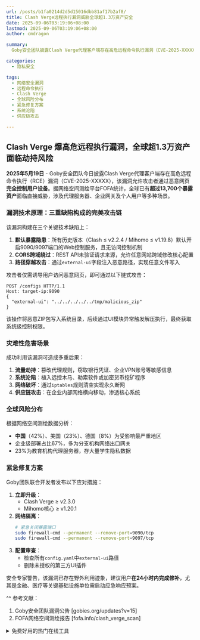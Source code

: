 ```yaml
---
url: /posts/b1fa0214d2d5d15016dbb81af17b2af8/
title: Clash Verge远程执行漏洞威胁全球超1.3万资产安全
date: 2025-09-06T03:19:06+08:00
lastmod: 2025-09-06T03:19:06+08:00
author: cmdragon

summary:
  Goby安全团队披露Clash Verge代理客户端存在高危远程命令执行漏洞（CVE-2025-XXXXX），全球超过13,700个暴露资产面临直接威胁。该漏洞通过默认暴露的Web控制服务、CORS跨域绕过和路径穿越攻击，允许攻击者完全控制用户设备。成功利用可导致流量劫持、系统沦陷、网络破坏和供应链攻击。中国、美国、德国为受影响最严重地区。建议用户立即升级至Clash Verge ≥ v2.3.0或Mihomo核心 ≥ v1.20.1，并关闭暴露端口以防范风险。

categories:
  - 隐私安全

tags:
  - 网络安全漏洞
  - 远程命令执行
  - Clash Verge
  - 全球风险分布
  - 紧急修复方案
  - 系统沦陷
  - 供应链攻击

---
```



## Clash Verge 爆高危远程执行漏洞，全球超1.3万资产面临劫持风险

**2025年5月19日** - Goby安全团队今日披露Clash Verge代理客户端存在高危远程命令执行（RCE）漏洞（CVE-2025-XXXXX），该漏洞允许攻击者通过恶意网页
**完全控制用户设备**。据网络空间测绘平台FOFA统计，全球已有**超过13,700个暴露资产**面临直接威胁，涉及代理服务器、企业网关及个人用户等多种场景。

### 漏洞技术原理：三重缺陷构成的完美攻击链

该漏洞构建在三个关键技术缺陷上：

1. **默认暴露隐患**：所有历史版本（Clash ≤ v2.2.4 / Mihomo ≤ v1.19.8）默认开启9090/9097端口的Web控制服务，且无访问控制机制
2. **CORS跨域绕过**：REST API未验证请求来源，允许任意网站跨域修改核心配置
3. **路径穿越攻击**：通过`external-ui`字段注入恶意路径，实现任意文件写入

攻击者仅需诱导用户访问恶意网页，即可通过以下链式攻击：

```http
POST /configs HTTP/1.1
Host: target-ip:9090
{
  "external-ui": "../../../../../tmp/malicious_zip"
}
```

该操作将恶意ZIP包写入系统目录，后续通过UI模块异常触发解压执行，最终获取系统级控制权限。

### 灾难性危害场景

成功利用该漏洞可造成多重后果：

1. **流量劫持**：篡改代理规则，窃取银行凭证、企业VPN账号等敏感信息
2. **系统沦陷**：植入远控木马、勒索软件或加密货币挖矿程序
3. **网络破坏**：通过`iptables`规则清空实现永久断网
4. **供应链攻击**：在企业内部网络横向移动，渗透核心系统

### 全球风险分布

根据网络空间测绘数据分析：

- **中国**（42%）、美国（23%）、德国（8%）为受影响最严重地区
- 企业级部署占比67%，多为分支机构网络出口网关
- 23%为教育机构代理服务器，存大量学生隐私数据

### 紧急修复方案

Goby团队联合开发者发布以下应对措施：

1. **立即升级**：
    - Clash Verge ≥ v2.3.0
    - Mihomo核心 ≥ v1.20.1
2. **网络隔离**：
   ```bash
   # 紧急关闭暴露端口
   sudo firewall-cmd --permanent --remove-port=9090/tcp
   sudo firewall-cmd --permanent --remove-port=9097/tcp
   ```
3. **配置审查**：
    - 检查所有`config.yaml`中`external-ui`路径
    - 删除未授权的第三方UI插件

安全专家警告，该漏洞已存在野外利用迹象，建议用户**在24小时内完成修补**，尤其是金融、医疗等关键基础设施单位需启动应急响应预案。

^^
参考文献：

1. Goby安全团队漏洞公告 [gobies.org/updates?v=15]
2. FOFA网络空间测绘报告 [fofa.info/clash_verge_scan]

<details>
<summary>免费好用的热门在线工具</summary>

- [ASCII字符画生成器 - 应用商店 | By cmdragon](https://tools.cmdragon.cn/zh/apps/ascii-art-generator)
- [JSON Web Tokens 工具 - 应用商店 | By cmdragon](https://tools.cmdragon.cn/zh/apps/jwt-tool)
- [Bcrypt 密码工具 - 应用商店 | By cmdragon](https://tools.cmdragon.cn/zh/apps/bcrypt-tool)
- [GIF 合成器 - 应用商店 | By cmdragon](https://tools.cmdragon.cn/zh/apps/gif-composer)
- [GIF 分解器 - 应用商店 | By cmdragon](https://tools.cmdragon.cn/zh/apps/gif-decomposer)
- [文本隐写术 - 应用商店 | By cmdragon](https://tools.cmdragon.cn/zh/apps/text-steganography)
- [CMDragon 在线工具 - 高级AI工具箱与开发者套件 | 免费好用的在线工具](https://tools.cmdragon.cn/zh)
- [应用商店 - 发现1000+提升效率与开发的AI工具和实用程序 | 免费好用的在线工具](https://tools.cmdragon.cn/zh/apps?category=trending)
- [CMDragon 更新日志 - 最新更新、功能与改进 | 免费好用的在线工具](https://tools.cmdragon.cn/zh/changelog)
- [支持我们 - 成为赞助者 | 免费好用的在线工具](https://tools.cmdragon.cn/zh/sponsor)
- [AI文本生成图像 - 应用商店 | 免费好用的在线工具](https://tools.cmdragon.cn/zh/apps/text-to-image-ai)
- [临时邮箱 - 应用商店 | 免费好用的在线工具](https://tools.cmdragon.cn/zh/apps/temp-email)
- [二维码解析器 - 应用商店 | 免费好用的在线工具](https://tools.cmdragon.cn/zh/apps/qrcode-parser)
- [文本转思维导图 - 应用商店 | 免费好用的在线工具](https://tools.cmdragon.cn/zh/apps/text-to-mindmap)
- [正则表达式可视化工具 - 应用商店 | 免费好用的在线工具](https://tools.cmdragon.cn/zh/apps/regex-visualizer)
- [文件隐写工具 - 应用商店 | 免费好用的在线工具](https://tools.cmdragon.cn/zh/apps/steganography-tool)
- [IPTV 频道探索器 - 应用商店 | 免费好用的在线工具](https://tools.cmdragon.cn/zh/apps/iptv-explorer)
- [快传 - 应用商店 | 免费好用的在线工具](https://tools.cmdragon.cn/zh/apps/snapdrop)
- [随机抽奖工具 - 应用商店 | 免费好用的在线工具](https://tools.cmdragon.cn/zh/apps/lucky-draw)
- [动漫场景查找器 - 应用商店 | 免费好用的在线工具](https://tools.cmdragon.cn/zh/apps/anime-scene-finder)
- [时间工具箱 - 应用商店 | 免费好用的在线工具](https://tools.cmdragon.cn/zh/apps/time-toolkit)
- [网速测试 - 应用商店 | 免费好用的在线工具](https://tools.cmdragon.cn/zh/apps/speed-test)
- [AI 智能抠图工具 - 应用商店 | 免费好用的在线工具](https://tools.cmdragon.cn/zh/apps/background-remover)
- [背景替换工具 - 应用商店 | 免费好用的在线工具](https://tools.cmdragon.cn/zh/apps/background-replacer)
- [艺术二维码生成器 - 应用商店 | 免费好用的在线工具](https://tools.cmdragon.cn/zh/apps/artistic-qrcode)
- [Open Graph 元标签生成器 - 应用商店 | 免费好用的在线工具](https://tools.cmdragon.cn/zh/apps/open-graph-generator)
- [图像对比工具 - 应用商店 | 免费好用的在线工具](https://tools.cmdragon.cn/zh/apps/image-comparison)
- [图片压缩专业版 - 应用商店 | 免费好用的在线工具](https://tools.cmdragon.cn/zh/apps/image-compressor)
- [密码生成器 - 应用商店 | 免费好用的在线工具](https://tools.cmdragon.cn/zh/apps/password-generator)
- [SVG优化器 - 应用商店 | 免费好用的在线工具](https://tools.cmdragon.cn/zh/apps/svg-optimizer)
- [调色板生成器 - 应用商店 | 免费好用的在线工具](https://tools.cmdragon.cn/zh/apps/color-palette)
- [在线节拍器 - 应用商店 | 免费好用的在线工具](https://tools.cmdragon.cn/zh/apps/online-metronome)
- [IP归属地查询 - 应用商店 | 免费好用的在线工具](https://tools.cmdragon.cn/zh/apps/ip-geolocation)
- [CSS网格布局生成器 - 应用商店 | 免费好用的在线工具](https://tools.cmdragon.cn/zh/apps/css-grid-layout)
- [邮箱验证工具 - 应用商店 | 免费好用的在线工具](https://tools.cmdragon.cn/zh/apps/email-validator)
- [书法练习字帖 - 应用商店 | 免费好用的在线工具](https://tools.cmdragon.cn/zh/apps/calligraphy-practice)
- [金融计算器套件 - 应用商店 | 免费好用的在线工具](https://tools.cmdragon.cn/zh/apps/finance-calculator-suite)
- [中国亲戚关系计算器 - 应用商店 | 免费好用的在线工具](https://tools.cmdragon.cn/zh/apps/chinese-kinship-calculator)
- [Protocol Buffer 工具箱 - 应用商店 | 免费好用的在线工具](https://tools.cmdragon.cn/zh/apps/protobuf-toolkit)
- [IP归属地查询 - 应用商店 | 免费好用的在线工具](https://tools.cmdragon.cn/zh/apps/ip-geolocation)
- [图片无损放大 - 应用商店 | 免费好用的在线工具](https://tools.cmdragon.cn/zh/apps/image-upscaler)
- [文本比较工具 - 应用商店 | 免费好用的在线工具](https://tools.cmdragon.cn/zh/apps/text-compare)
- [IP批量查询工具 - 应用商店 | 免费好用的在线工具](https://tools.cmdragon.cn/zh/apps/ip-batch-lookup)
- [域名查询工具 - 应用商店 | 免费好用的在线工具](https://tools.cmdragon.cn/zh/apps/domain-finder)
- [DNS工具箱 - 应用商店 | 免费好用的在线工具](https://tools.cmdragon.cn/zh/apps/dns-toolkit)
- [网站图标生成器 - 应用商店 | 免费好用的在线工具](https://tools.cmdragon.cn/zh/apps/favicon-generator)
- [XML Sitemap](https://tools.cmdragon.cn/sitemap_index.xml)

</details>
